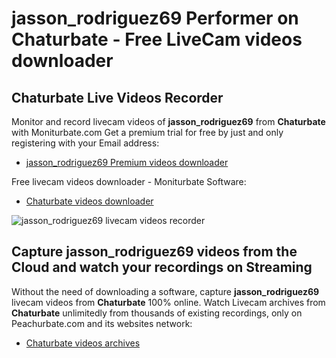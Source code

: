# jasson_rodriguez69 Performer on Chaturbate - Free LiveCam videos downloader

## Chaturbate Live Videos Recorder

Monitor and record livecam videos of **jasson_rodriguez69** from **Chaturbate** with Moniturbate.com
Get a premium trial for free by just and only registering with your Email address:
* [jasson_rodriguez69 Premium videos downloader](https://moniturbate.com/request-demo-licence-key.html)

Free livecam videos downloader - Moniturbate Software:
* [Chaturbate videos downloader](https://moniturbate.com/moniturbate-download-software.html)

![jasson_rodriguez69 livecam videos recorder](https://peachurnet.com/templates/moniturbate-software.png)


## Capture jasson_rodriguez69 videos from the Cloud and watch your recordings on Streaming

Without the need of downloading a software, capture **jasson_rodriguez69** livecam videos from **Chaturbate** 100% online.
Watch Livecam archives from **Chaturbate** unlimitedly from thousands of existing recordings, only on Peachurbate.com and its websites network:
* [Chaturbate videos archives](https://peachurnet.com/)
